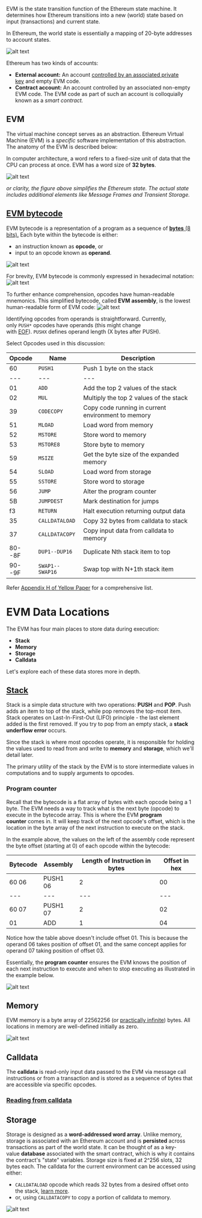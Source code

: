 EVM is the state transition function of the Ethereum state machine. It determines how Ethereum transitions into a new (world) state based on input (transactions) and current state.


In Ethereum, the world state is essentially a mapping of 20-byte addresses to account states.

![alt text](image.png)

Ethereum has two kinds of accounts:

-   **External account:** An account [controlled by an associated private key](https://epf.wiki/#/wiki/Cryptography/ecdsa) and empty EVM code.
-   **Contract account:** An account controlled by an associated non-empty EVM code. The EVM code as part of such an account is colloquially known as a *smart contract.*


EVM
--------------------------------------------

The virtual machine concept serves as an abstraction. Ethereum Virtual Machine (EVM) is a *specific* software implementation of this abstraction. The anatomy of the EVM is described below:

In computer architecture, a word refers to a fixed-size unit of data that the CPU can process at once. EVM has a word size of **32 bytes**.

![alt text](image-1.png)

*or clarity, the figure above simplifies the Ethereum state. The actual state includes additional elements like Message Frames and Transient Storage.*

[EVM bytecode](https://epf.wiki/#/wiki/EL/evm?id=evm-bytecode)
--------------------------------------------------------------

EVM bytecode is a representation of a program as a sequence of [**bytes** (8 bits).](https://en.wikipedia.org/wiki/Byte) Each byte within the bytecode is either:

-   an instruction known as **opcode**, or
-   input to an opcode known as **operand**.

![alt text](image-2.png)

For brevity, EVM bytecode is commonly expressed in hexadecimal notation:
![alt text](image-3.png)

To further enhance comprehension, opcodes have human-readable mnemonics. This simplified bytecode, called **EVM assembly**, is the lowest human-readable form of EVM code:
![alt text](image-4.png)

Identifying opcodes from operands is straightforward. Currently, only `PUSH*` opcodes have operands (this might change with [EOF](https://eips.ethereum.org/EIPS/eip-7569)). `PUSHX` defines operand length (X bytes after PUSH).

Select Opcodes used in this discussion:

| Opcode | Name | Description |
| --- |  --- |  --- |
| 60 | `PUSH1` | Push 1 byte on the stack |
| --- |  --- |  --- |
| 01 | `ADD` | Add the top 2 values of the stack |
| 02 | `MUL` | Multiply the top 2 values of the stack |
| 39 | `CODECOPY` | Copy code running in current environment to memory |
| 51 | `MLOAD` | Load word from memory |
| 52 | `MSTORE` | Store word to memory |
| 53 | `MSTORE8` | Store byte to memory |
| 59 | `MSIZE` | Get the byte size of the expanded memory |
| 54 | `SLOAD` | Load word from storage |
| 55 | `SSTORE` | Store word to storage |
| 56 | `JUMP` | Alter the program counter |
| 5B | `JUMPDEST` | Mark destination for jumps |
| f3 | `RETURN` | Halt execution returning output data |
| 35 | `CALLDATALOAD` | Copy 32 bytes from calldata to stack |
| 37 | `CALLDATACOPY` | Copy input data from calldata to memory |
| 80--8F | `DUP1--DUP16` | Duplicate Nth stack item to top |
| 90--9F | `SWAP1--SWAP16` | Swap top with N+1th stack item |

Refer [Appendix H of Yellow Paper](https://ethereum.github.io/yellowpaper/paper.pdf) for a comprehensive list.


EVM Data Locations
==========================================================================

The EVM has four main places to store data during execution:

-   **Stack**
-   **Memory**
-   **Storage**
-   **Calldata**

Let's explore each of these data stores more in depth.

[Stack](https://epf.wiki/#/wiki/EL/evm?id=stack)
------------------------------------------------

Stack is a simple data structure with two operations: **PUSH** and **POP**. Push adds an item to top of the stack, while pop removes the top-most item. Stack operates on Last-In-First-Out (LIFO) principle - the last element added is the first removed. If you try to pop from an empty stack, a **stack underflow error** occurs.

Since the stack is where most opcodes operate, it is responsible for holding the values used to read from and write to **memory** and **storage**, which we'll detail later.

The primary utility of the stack by the EVM is to store intermediate values in computations and to supply arguments to opcodes.


### Program counter

Recall that the bytecode is a flat array of bytes with each opcode being a 1 byte. The EVM needs a way to track what is the next byte (opcode) to execute in the bytecode array. This is where the EVM **program counter** comes in. It will keep track of the next opcode's offset, which is the location in the byte array of the next instruction to execute on the stack.

In the example above, the values on the left of the assembly code represent the byte offset (starting at 0) of each opcode within the bytecode:

| Bytecode | Assembly | Length of Instruction in bytes | Offset in hex |
| --- |  --- |  --- |  --- |
| 60 06 | PUSH1 06 | 2 | 00 |
| --- |  --- |  --- |  --- |
| 60 07 | PUSH1 07 | 2 | 02 |
| 01 | ADD | 1 | 04 |

Notice how the table above doesn't include offset 01. This is because the operand 06 takes position of offset 01, and the same concept applies for operand 07 taking position of offset 03.

Essentially, the **program counter** ensures the EVM knows the position of each next instruction to execute and when to stop executing as illustrated in the example below.

![alt text](image-5.png)

Memory
--------------------------------------------------

EVM memory is a byte array of 22562256 (or [practically infinite](https://www.talkcrypto.org/blog/2019/04/08/all-you-need-to-know-about-2256/)) bytes. All locations in memory are well-defined initially as zero.

![alt text](image-6.png)


Calldata
------------------------------------------------------

The **calldata** is read-only input data passed to the EVM via message call instructions or from a transaction and is stored as a sequence of bytes that are accessible via specific opcodes.

### [Reading from calldata](https://epf.wiki/#/wiki/EL/evm?id=reading-from-calldata)


Storage
----------------------------------------------------

Storage is designed as a **word-addressed word array**. Unlike memory, storage is associated with an Ethereum account and is **persisted** across transactions as part of the world state. It can be thought of as a key-value **database** associated with the smart contract, which is why it contains the contract's "state" variables. Storage size is fixed at 2^256 slots, 32 bytes each.
The calldata for the current environment can be accessed using either:

-   `CALLDATALOAD` opcode which reads 32 bytes from a desired offset onto the stack, [learn more](https://veridelisi.medium.com/learn-evm-opcodes-v-a59dc7cbf9c9).
-   or, using `CALLDATACOPY` to copy a portion of calldata to memory.


![alt text](image-7.png)